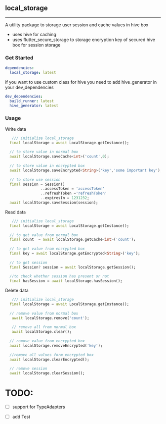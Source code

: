 ## local_storage

<hr>

A utility package to storage user session and cache values in hive box

- uses hive for caching
- uses flutter_secure_storage to storage encryption key of secured hive box for session storage

### Get Started

```yaml
dependencies:
  local_storage: latest
```

if you want to use custom class for hive you need to add hive_generator in your dev_dependencies

```yaml
dev_dependencies:
  build_runner: latest
  hive_generator: latest
```

### Usage

Write data
```dart
   /// initialize local_storage
  final localStorage = await LocalStorage.getInstance();
  
  // to store value in normal box
  await localStorage.saveCache<int>('count',0);
  
  // to store value in encrypted box
  await localStorage.saveEncrypted<String>('key','some important key');
  
  // to store use session
  final session = Session()
                ..accessToken = 'accessToken'
                ..refreshToken ='refreshToken'
                ..expiresIn = 1231232;
  await localStorage.saveSession(session);

```


Read data
```dart
   /// initialize local_storage
  final localStorage = await LocalStorage.getInstance();
  
  // to get value from normal box
  final count  = await localStorage.getCache<int>('count');
  
  // to get value from encrypted box
  final key = await localStorage.getEncrypted<String>('key');
  
  // to get session
  final Session? session = await localStorage.getSession();
  
  //to check whether session has present or not
  final hasSession = await localStorage.hasSession();

```

Delete data
```dart
   /// initialize local_storage
  final localStorage = await LocalStorage.getInstance();
  
  // remove value from normal box
   await localStorage.remove('count');
   
   // remove all from normal box
   await localStorage.clear();
  
  // remove value from encrypted box
  await localStorage.removeEncrypted('key');
  
  //remove all values form encrypted box
  await localStorage.clearEncrypted();
  
  // remove session
  await localStorage.clearSession();

```


# TODO:

- [ ] support for TypeAdapters
- [ ] add Test 

 

